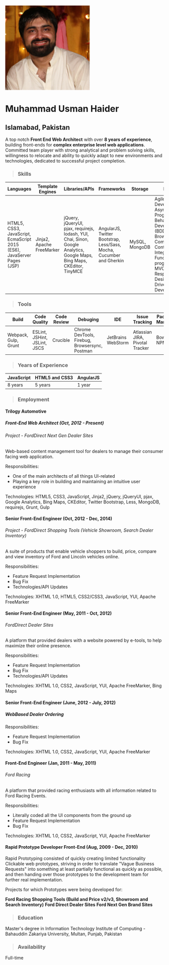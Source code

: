 ![Muhammad Usman Haider](resources/img/2521723.png "Muhammad Usman Haider")

# Muhammad Usman Haider
## Islamabad, Pakistan

A top notch **Front End Web Architect** with over **8 years of experience**, building front-ends for **complex enterprise level web applications**. Committed team player with strong analytical and problem solving skills, willingness to relocate and ability to quickly adapt to new environments and technologies, dedicated to successful project completion.

> ### Skills

<table>
	<thead>
		<tr>
			<th>Languages</th>
			<th>Template Engines</th>
			<th>Libraries/APIs</th>
			<th>Frameworks</th>
			<th>Storage</th>
			<th>Paradigms</th>
			<th>Platforms</th>
			<th>Backend Familiarity</th>
		</tr>		
	</thead>
	<tbody>
		<tr>
			<td>HTML5, CSS3, JavaScript, EcmaScript 2015 (ES6), JavaServer Pages (JSP)</td>
			<td>Jinja2, Apache FreeMarker</td>
			<td>jQuery, jQueryUI, pjax, requirejs, lodash, YUI, Chai, Sinon, Google Analytics, Google Maps, Bing Maps, CKEditor, TinyMCE</td>
			<td>AngularJS, Twitter Bootstrap, Less/Sass, Mocha, Cucumber and Gherkin</td>
			<td>MySQL, MongoDB</td>
			<td>Agile Software Development, Asynchronous Programming, Behavior-driven Development (BDD), Cross Browser Complaint, Continuous Integration, Functional programming, MVC/MV*, Responsive Web Design, Test Driven Development(TDD)</td>
			<td>Windows</td>
			<td>NodeJS, Python, Java, PHP</td>
		</tr>
	</tbody>
</table>

> ### Tools

<table>
	<thead>
		<tr>
			<th>Build</th>
			<th>Code Quality</th>
			<th>Code Review</th>
			<th>Debuging</th>
			<th>IDE</th>
			<th>Issue Tracking</th>
			<th>Package Manager</th>
			<th>Project Management/Wiki</th>
			<th>Project Scaffolding</th>
			<th>Transpilation</th>
			<th>Version Control</th>
		</tr>
	</thead>
	<tbody>
		<tr>
			<td>Webpack, Gulp, Grunt</td>
			<td>ESLint, JSHint, JSLint, JSCS</td>
			<td>Crucible</td>
			<td>Chrome DevTools, Firebug, Browsersync, Postman</td>
			<td>JetBrains WebStorm</td>
			<td>Atlassian JIRA, Pivotal Tracker</td>
			<td>Bower, NPM</td>
			<td>Google Docs, Confluence</td>
			<td>YEOMAN</td>
			<td>Babel</td>
			<td>Git, Subversion</td>
		</tr>
	</tbody>
</table>

> ### Years of Experience

<table>
	<thead>
		<tr>
			<th>JavaScript</th>
			<th>HTML5 and CSS3</th>
			<th>AngularJS</th>
		</tr>
	</thead>
	<tbody>
		<tr>
			<td>8 years</td>
			<td>5 years</td>
			<td>1 year</td>
		</tr>
	</tbody>
</table>

> ### Employment

#### Trilogy Automotive

##### Front-End Web Architect (Oct, 2012 - Present)

###### Project - FordDirect Next Gen Dealer Sites

Web-based content management tool for dealers to manage their consumer facing web application.

Responsibilities:

- One of the main architects of all things UI-related
- Playing a key role in building and maintaining an intuitive user experience

Technologies: HTML5, CSS3, JavaScript, Jinja2, jQuery, jQueryUI, pjax, Google Analytics, Bing Maps, CKEditor, Twitter Bootstrap, Less, MongoDB, requirejs, Grunt, Gulp 

#### Senior Front-End Engineer (Oct, 2012 - Dec, 2014)
    
###### Project - FordDirect Shopping Tools (Vehicle Showroom, Search Dealer Inventory)
A suite of products that enable vehicle shoppers to build, price, compare and view inventory of Ford and Lincoln vehicles online.

Responsibilities:

- Feature Request Implementation
- Bug Fix
- Technologies/API Updates

Technologies: XHTML 1.0, HTML5, CSS2/CSS3, JavaScript, YUI, Apache FreeMarker

#### Senior Front-End Engineer (May, 2011 - Oct, 2012)

###### FordDirect Dealer Sites

A platform that provided dealers with a website powered by e-tools, to help maximize their online presence.
 
 Responsibilities:
 
 - Feature Request Implementation
 - Bug Fix
 - Technologies/API Updates
 
 Technologies: XHTML 1.0, CSS2, JavaScript, YUI, Apache FreeMarker, Bing Maps

#### Senior Front-End Engineer (June, 2012 - July, 2012)

##### WebBased Dealer Ordering

 Responsibilities:
 
 - Feature Request Implementation
 - Bug Fix
 
Technologies: XHTML 1.0, CSS2, JavaScript, YUI, Apache FreeMarker

#### Front-End Engineer (Jan, 2011 - May, 2011)

###### Ford Racing

A platform that provided racing enthusiasts with all information related to Ford Racing Events.

 Responsibilities:
 
 - Literally coded all the UI components from the ground up 
 - Feature Request Implementation
 - Bug Fix
 
Technologies: XHTML 1.0, CSS2, JavaScript, YUI, Apache FreeMarker
    
#### Rapid Prototype Developer Front-End (Aug, 2009 - Dec, 2010)

Rapid Prototyping consisted of quickly creating limited functionality Clickable web prototypes, striving in order to translate "Vague Business Requests" into something at least partially functional as quickly as possible, and then handing over those prototypes to the development team for further real implementation.

Projects for which Prototypes were being developed for:

**Ford Racing**
**Shopping Tools (Build and Price v2/v3, Showroom and Search Inventory)**
**Ford Direct Dealer Sites**
**Ford Next Gen Brand Sites**

> ### Education

Master's degree in Information Technology
Institute of Computing - Bahauddin Zakariya University, Multan, Punjab, Pakistan

> ### Availability

Full-time